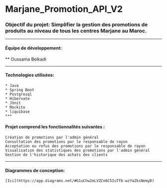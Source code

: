 # Marjane_Promotion_API_V2
### Objectif du projet: Simplifier la gestion des promotions de produits au niveau de tous les centres Marjane au Maroc.
***
#### Équipe de développement:
  ** Oussama Belkadi
  ***
#### Technologies utilisées:
    * Java
    * Spring Boot
    * Postgresql
    * Hibernate
    * JUnit
    * Mockito
    * liquibase
    ***
#### Projet comprend les fonctionnalités suivantes :

    Création de promotions par l'admin général
    Consultation des promotions par le responsable de rayon
    Acceptation ou refus des promotions par le responsable de rayon
    Visualisation des statistiques des promotions par l'admin général
    Gestion de l'historique des achats des clients
***
#### Diagrammes de conception:  
    [Ici](https://app.diagrams.net/#G1uChw2eLVZCn6C5IuTfb-wzYaZksNemyD)

   
